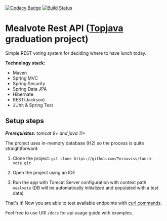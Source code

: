 [![Codacy Badge](https://api.codacy.com/project/badge/Grade/41adb8a830ce41c29ee93eb9129a79f7)](https://www.codacy.com/manual/Tornaviss/lunch-vote?utm_source=github.com&amp;utm_medium=referral&amp;utm_content=Tornaviss/lunch-vote&amp;utm_campaign=Badge_Grade)
[![Build Status](https://travis-ci.org/Tornaviss/lunch-vote.svg?branch=master)](https://travis-ci.org/Tornaviss/lunch-vote)

Mealvote Rest API ([Topjava](https://javaops.ru/view/topjava) graduation project)
===============================
 
Simple REST voting system for deciding where to have lunch today.

**Technology stack:**
* Maven
* Spring MVC
* Spring Security
* Spring Data JPA
* Hibernate
* REST(Jackson)
* JUnit & Spring Test

## Setup steps
_**Prerequisites:** tomcat 9+ and java 11+_

The project uses in-memory database (H2) so the process is quite straightforward:

1. Clone the project:
`git clone https://github.com/Tornaviss/lunch-vote.git`

2. Open the project using an IDE

3. Run the app with Tomcat Server configuration with context path `mealvote` (DB will be automatically initialized and populated with a test data)

That's it! Now you are able to test available endpoints with [curl commands](https://github.com/Tornaviss/lunch-vote/blob/master/config/curl.md).

Feel free to use URI `/docs` for api usage guide with examples.